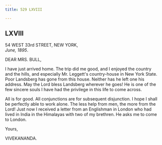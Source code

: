```yaml
---
title: 529 LXVIII

---
```

  

  


## LXVIII

54 WEST 33rd STREET, NEW YORK,  
*June, 1895*.

DEAR MRS. BULL,

I have just arrived home. The trip did me good, and I enjoyed the
country and the hills, and especially Mr. Leggett's country-house in New
York State. Poor Landsberg has gone from this house. Neither has he left
one his address. May the Lord bless Landsberg wherever he goes! He is
one of the few sincere souls I have had the privilege in this life to
come across.

All is for good. All conjunctions are for subsequent disjunction. I hope
I shall be perfectly able to work alone. The less help from men, the
more from the Lord! Just now I received a letter from an Englishman in
London who had lived in India in the Himalayas with two of my brethren.
He asks me to come to London.

Yours,

VIVEKANANDA.
